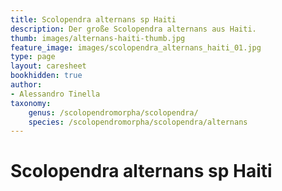 ```yaml
---
title: Scolopendra alternans sp Haiti
description: Der große Scolopendra alternans aus Haiti.
thumb: images/alternans-haiti-thumb.jpg
feature_image: images/scolopendra_alternans_haiti_01.jpg
type: page
layout: caresheet
bookhidden: true
author:
- Alessandro Tinella
taxonomy:
    genus: /scolopendromorpha/scolopendra/
    species: /scolopendromorpha/scolopendra/alternans
---
```

# Scolopendra alternans sp Haiti 